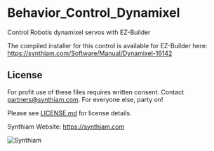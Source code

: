# Behavior_Control_Dynamixel
Control Robotis dynamixel servos with EZ-Builder

The compiled installer for this control is available for EZ-Builder here: https://synthiam.com/Software/Manual/Dynamixel-16142

## License

For profit use of these files requires written consent. Contact partners@synthiam.com. For everyone else, party on!

Please see [LICENSE.md](https://github.com/synthiam/Behavior_Control_Dynamixel/blob/master/LICENSE.md) for license details.

Synthiam Website: https://synthiam.com

![Synthiam](https://live.staticflickr.com/65535/47791527651_358dffb302_m.jpg)
